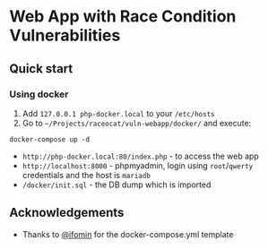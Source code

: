 # Web App with Race Condition Vulnerabilities

## Quick start

### Using docker

1. Add `127.0.0.1 php-docker.local` to your `/etc/hosts`
2. Go to `~/Projects/raceocat/vuln-webapp/docker/` and execute:

```
docker-compose up -d
```

* `http://php-docker.local:80/index.php` - to access the web app
* `http://localhost:8000` - phpmyadmin, login using `root`/`qwerty` credentials and the host is `mariadb`
* `/docker/init.sql` - the DB dump which is imported


## Acknowledgements
* Thanks to [@ifomin](https://github.com/ikknd/docker-study) for the docker-compose.yml template
